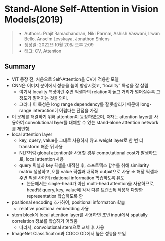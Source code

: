 # Stand-Alone Self-Attention in Vision Models(2019)

> - Authors: Prajit Ramachandran, Niki Parmar, Ashish Vaswani, Irwan Bello, Anselm Levskaya, Jonathon Shlens
> - 생성일: 2022년 10월 20일 오후 2:09
> - 태그: CV, Attention

## Summary

- ViT 등장 전, 처음으로 Self-Attention을 CV에 적용한 모델
- CNN은 이미지 분야에서 성능을 높이 향상시켰고, “locality” 특성을 잘 살림
    - 여기서 locality 특성이란 주변 픽셀과의 relation이 높고 거리가 멀어질수록 그 정도가 떨어지는 것을 의미.
    - 그러나 이 특성은 long range dependency를 잘 못살리기 때문에 long-range interaction이 어렵다는 단점을 가짐
- 이 문제를 해결하기 위해 attention이 등장하였으며, 저자는 attention layer를 사용하여 convolutional layer를 대체할 수 있는 stand-alone attention network를 제안함.
- local attention layer
    - key, query, value를 그대로 사용하지 않고 weight layer로 한 번 더 transform 해준 뒤 사용
    - NLP처럼 global attention을 사용할 경우 computational cost가 발생하므로, local attention 사용
    - query 픽셀과 key 픽셀을 내적한 후, 소프트맥스 함수를 취해 similarity matrix 생성하고, 이를 value 픽셀과 내적해 output으로 사용 ⇒ 해당 픽셀과 주변 픽셀 사이의 relational information 학습하도록 유도
        - 논문에서는 single-head가 아닌 multi-head attention을 사용하므로, head당 query, key, value에 각각 다른 트랜스폼 적용해 다양한 representation 학습하도록 함
- positional encoding 추가하여, positional information 학습
    - relative positional embedding 사용
- stem block에 local attention layer를 사용하면 초반 input에서 spatially correlation 정보를 학습하기 어려움
    - 따라서,  convolutional stem으로 교체 후 사용
- ImageNet Classification과 COCO OD에서 높은 성능을 보임